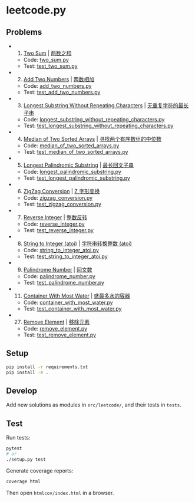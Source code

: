 # leetcode.py

## Problems

- 1. [Two Sum](https://leetcode.com/problems/two-sum) | [两数之和 ](https://leetcode-cn.com/problems/two-sum)
    - Code: [two_sum.py](./src/leetcode/two_sum.py)
    - Test: [test_two_sum.py](./tests/test_two_sum.py)
- 2. [Add Two Numbers](https://leetcode.com/problems/add-two-numbers) | [两数相加](https://leetcode-cn.com/problems/add-two-numbers)
    - Code: [add_two_numbers.py](./src/leetcode/add_two_numbers.py)
    - Test: [test_add_two_numbers.py](./tests/test_add_two_numbers.py)
- 3. [Longest Substring Without Repeating Characters](https://leetcode.com/problems/longest-substring-without-repeating-characters) | [无重复字符的最长子串](https://leetcode-cn.com/problems/longest-substring-without-repeating-characters)
    - Code: [longest_substring_without_repeating_characters.py](./src/leetcode/longest_substring_without_repeating_characters.py)
    - Test: [test_longest_substring_without_repeating_characters.py](./tests/test_longest_substring_without_repeating_characters.py)
- 4. [Median of Two Sorted Arrays](https://leetcode.com/problems/median-of-two-sorted-arrays) | [寻找两个有序数组的中位数](https://leetcode-cn.com/problems/median-of-two-sorted-arrays)
    - Code: [median_of_two_sorted_arrays.py](./src/leetcode/median_of_two_sorted_arrays.py)
    - Test: [test_median_of_two_sorted_arrays.py](./tests/test_median_of_two_sorted_arrays.py)
- 5. [Longest Palindromic Substring](https://leetcode.com/problems/longest-palindromic-substring) | [最长回文子串](https://leetcode-cn.com/problems/longest-palindromic-substring)
    - Code: [longest_palindromic_substring.py](./src/leetcode/longest_palindromic_substring.py)
    - Test: [test_longest_palindromic_substring.py](./tests/test_longest_palindromic_substring.py)
- 6. [ZigZag Conversion](https://leetcode.com/problems/zigzag-conversion) | [Z 字形变换](https://leetcode-cn.com/problems/zigzag-conversion)
    - Code: [zigzag_conversion.py](./src/leetcode/zigzag_conversion.py)
    - Test: [test_zigzag_conversion.py](./tests/test_zigzag_conversion.py)
- 7. [Reverse Integer](https://leetcode.com/problems/reverse-integer) | [整数反转](https://leetcode-cn.com/problems/reverse-integer)
    - Code: [reverse_integer.py](./src/leetcode/reverse_integer.py)
    - Test: [test_reverse_integer.py](./tests/test_reverse_integer.py)
- 8. [String to Integer (atoi)](https://leetcode.com/problems/string-to-integer-atoi) | [字符串转换整数 (atoi)](https://leetcode-cn.com/problems/string-to-integer-atoi)
    - Code: [string_to_integer_atoi.py](./src/leetcode/string_to_integer_atoi.py)
    - Test: [test_string_to_integer_atoi.py](./tests/test_string_to_integer_atoi.py)
- 9. [Palindrome Number](https://leetcode.com/problems/palindrome-number) | [回文数](https://leetcode-cn.com/problems/palindrome-number)
    - Code: [palindrome_number.py](./src/leetcode/palindrome_number.py)
    - Test: [test_palindrome_number.py](./tests/test_palindrome_number.py)
- 11. [Container With Most Water](https://leetcode.com/problems/container-with-most-water) | [盛最多水的容器](https://leetcode-cn.com/problems/container-with-most-water)
    - Code: [container_with_most_water.py](./src/leetcode/container_with_most_water.py)
    - Test: [test_container_with_most_water.py](./tests/test_container_with_most_water.py)
- 27. [Remove Element](https://leetcode.com/problems/remove-element) | [移除元素](https://leetcode-cn.com/problems/remove-element)
    - Code: [remove_element.py](./src/leetcode/remove_element.py)
    - Test: [test_remove_element.py](./tests/test_remove_element.py)


## Setup

```sh
pip install -r requirements.txt
pip install -e .
```

## Develop

Add new solutions as modules in `src/leetcode/`, and their tests in `tests`.

## Test

Run tests:

```sh
pytest
# or
./setup.py test
```

Generate coverage reports:

```sh
coverage html
```

Then open `htmlcov/index.html` in a browser.

